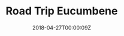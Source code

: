 ---
title: "Road Trip Eucumbene"
date: 2018-04-27T00:00:09Z
categories: ["Travel Australia"]
tags: ["road trip", "Eucumbene"]
---